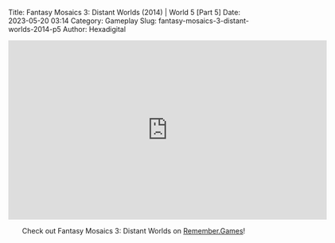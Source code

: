Title: Fantasy Mosaics 3: Distant Worlds (2014) | World 5 [Part 5]
Date: 2023-05-20 03:14
Category: Gameplay
Slug: fantasy-mosaics-3-distant-worlds-2014-p5
Author: Hexadigital

<center><iframe src="https://www.youtube.com/embed/TPKjd-Kgdt8?feature=oembed" allow="accelerometer; autoplay; encrypted-media; gyroscope; picture-in-picture" width="640" height="360" frameborder="0"></iframe>

Check out Fantasy Mosaics 3: Distant Worlds on [Remember.Games](https://remember.games/game/7142/fantasy-mosaics-3-distant-worlds/)!</center>